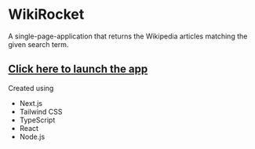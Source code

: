 # WikiRocket

A single-page-application that returns the Wikipedia articles matching the given search term.

## [Click here to launch the app](https://nextjs-wikirocket-black.vercel.app/)

Created using

- Next.js
- Tailwind CSS
- TypeScript
- React
- Node.js
